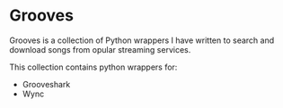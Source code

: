 # Grooves

Grooves is a collection of Python wrappers I have written to search and download songs from opular streaming services.

This collection contains python wrappers for:
* Grooveshark
* Wync
